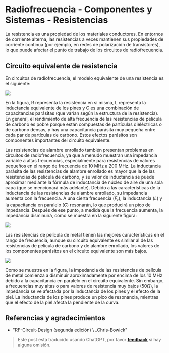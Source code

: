 # Radiofrecuencia - Componentes y Sistemas - Resistencias

La resistencia es una propiedad de los materiales conductores. En entornos de corriente alterna, las resistencias a veces mantienen sus propiedades de corriente continua (por ejemplo, en redes de polarización de transistores), lo que puede afectar el punto de trabajo de los circuitos de radiofrecuencia.

## Circuito equivalente de resistencia

En circuitos de radiofrecuencia, el modelo equivalente de una resistencia es el siguiente:

![](https://f004.backblazeb2.com/file/wiki-media/img/20220408173626.png)

En la figura, R representa la resistencia en sí misma, L representa la inductancia equivalente de los pines y C es una combinación de capacitancias parásitas (que varían según la estructura de la resistencia). En general, el rendimiento de alta frecuencia de las resistencias de película de carbono es pobre porque están compuestas de partículas dieléctricas o de carbono densas, y hay una capacitancia parásita muy pequeña entre cada par de partículas de carbono. Estos efectos parásitos son componentes importantes del circuito equivalente.

Las resistencias de alambre enrollado también presentan problemas en circuitos de radiofrecuencia, ya que a menudo muestran una impedancia variable a altas frecuencias, especialmente para resistencias de valores pequeños en el rango de frecuencia de 10 MHz a 200 MHz. La inductancia parásita de las resistencias de alambre enrollado es mayor que la de las resistencias de película de carbono, y su valor de inductancia se puede aproximar mediante la fórmula de inductancia de núcleo de aire de una sola capa (que se mencionará más adelante). Debido a las características de la inductancia de las resistencias de alambre enrollado, su impedancia aumenta con la frecuencia. A una cierta frecuencia ($F_r$), la inductancia ($L$) y la capacitancia en paralelo ($C$) resonarán, lo que producirá un pico de impedancia. Después de ese punto, a medida que la frecuencia aumenta, la impedancia disminuirá, como se muestra en la siguiente figura:

![](https://f004.backblazeb2.com/file/wiki-media/img/20220411135204.png)

Las resistencias de película de metal tienen las mejores características en el rango de frecuencia, aunque su circuito equivalente es similar al de las resistencias de película de carbono y de alambre enrollado, los valores de los componentes parásitos en el circuito equivalente son más bajos.

![](https://f004.backblazeb2.com/file/wiki-media/img/20220411135807.png)

Como se muestra en la figura, la impedancia de las resistencias de película de metal comienza a disminuir aproximadamente por encima de los 10 MHz debido a la capacitancia en paralelo en el circuito equivalente. Sin embargo, a frecuencias muy altas o para valores de resistencia muy bajos (50Ω), la impedancia se ve afectada por la inductancia de los pines y el efecto de la piel. La inductancia de los pines produce un pico de resonancia, mientras que el efecto de la piel afecta la pendiente de la curva.

## Referencias y agradecimientos

- "RF-Circuit-Design (segunda edición) \ _Chris-Bowick"

> Este post está traducido usando ChatGPT, por favor [**feedback**](https://github.com/linyuxuanlin/Wiki_MkDocs/issues/new) si hay alguna omisión.